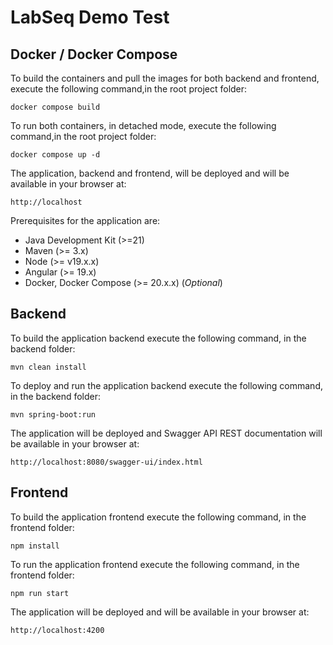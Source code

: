 # LabSeq Demo Test

## Docker / Docker Compose

To build the containers and pull the images for both backend and frontend, execute the following command,in the root project folder:

 `docker compose build`

 To run both containers, in detached mode, execute the following command,in the root project folder:

 `docker compose up -d`

 The application, backend and frontend,  will be deployed and will be available in your browser at:

`http://localhost`

Prerequisites for the application are:

- Java Development Kit (>=21)
- Maven (>= 3.x)
- Node (>= v19.x.x)
- Angular (>= 19.x)
- Docker, Docker Compose (>= 20.x.x) (*Optional*)

## Backend

To build the application backend execute the following command, in the backend folder:

`mvn clean install`

To deploy and run the application backend execute the following command, in the backend folder:

`mvn spring-boot:run`

The application will be deployed and Swagger API REST documentation will be available in your browser at:

`http://localhost:8080/swagger-ui/index.html`

## Frontend

To build the application frontend execute the following command, in the frontend folder:

`npm install`

To run the application frontend execute the following command, in the frontend folder:

`npm run start`

The application will be deployed and will be available in your browser at: 

`http://localhost:4200`
